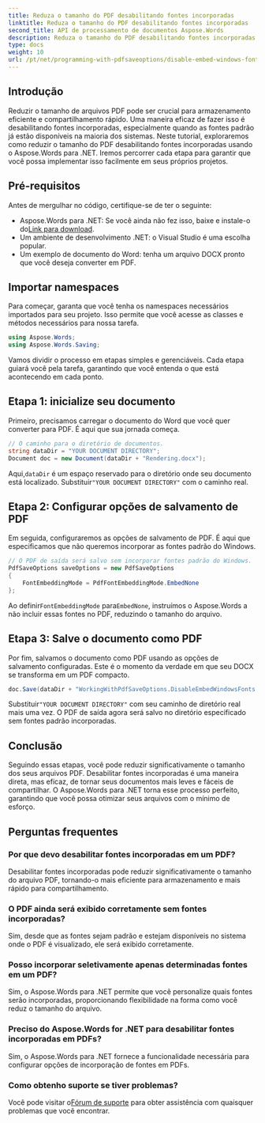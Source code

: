 ```yaml
---
title: Reduza o tamanho do PDF desabilitando fontes incorporadas
linktitle: Reduza o tamanho do PDF desabilitando fontes incorporadas
second_title: API de processamento de documentos Aspose.Words
description: Reduza o tamanho do PDF desabilitando fontes incorporadas usando o Aspose.Words para .NET. Siga nosso guia passo a passo para otimizar seus documentos para armazenamento e compartilhamento eficientes.
type: docs
weight: 10
url: /pt/net/programming-with-pdfsaveoptions/disable-embed-windows-fonts/
---
```

## Introdução

Reduzir o tamanho de arquivos PDF pode ser crucial para armazenamento eficiente e compartilhamento rápido. Uma maneira eficaz de fazer isso é desabilitando fontes incorporadas, especialmente quando as fontes padrão já estão disponíveis na maioria dos sistemas. Neste tutorial, exploraremos como reduzir o tamanho do PDF desabilitando fontes incorporadas usando o Aspose.Words para .NET. Iremos percorrer cada etapa para garantir que você possa implementar isso facilmente em seus próprios projetos.

## Pré-requisitos

Antes de mergulhar no código, certifique-se de ter o seguinte:

-  Aspose.Words para .NET: Se você ainda não fez isso, baixe e instale-o do[Link para download](https://releases.aspose.com/words/net/).
- Um ambiente de desenvolvimento .NET: o Visual Studio é uma escolha popular.
- Um exemplo de documento do Word: tenha um arquivo DOCX pronto que você deseja converter em PDF.

## Importar namespaces

Para começar, garanta que você tenha os namespaces necessários importados para seu projeto. Isso permite que você acesse as classes e métodos necessários para nossa tarefa.

```csharp
using Aspose.Words;
using Aspose.Words.Saving;
```

Vamos dividir o processo em etapas simples e gerenciáveis. Cada etapa guiará você pela tarefa, garantindo que você entenda o que está acontecendo em cada ponto.

## Etapa 1: inicialize seu documento

Primeiro, precisamos carregar o documento do Word que você quer converter para PDF. É aqui que sua jornada começa.

```csharp
// O caminho para o diretório de documentos.
string dataDir = "YOUR DOCUMENT DIRECTORY";
Document doc = new Document(dataDir + "Rendering.docx");
```

 Aqui,`dataDir` é um espaço reservado para o diretório onde seu documento está localizado. Substituir`"YOUR DOCUMENT DIRECTORY"` com o caminho real.

## Etapa 2: Configurar opções de salvamento de PDF

Em seguida, configuraremos as opções de salvamento de PDF. É aqui que especificamos que não queremos incorporar as fontes padrão do Windows.

```csharp
// O PDF de saída será salvo sem incorporar fontes padrão do Windows.
PdfSaveOptions saveOptions = new PdfSaveOptions
{
    FontEmbeddingMode = PdfFontEmbeddingMode.EmbedNone
};
```

 Ao definir`FontEmbeddingMode` para`EmbedNone`, instruímos o Aspose.Words a não incluir essas fontes no PDF, reduzindo o tamanho do arquivo.

## Etapa 3: Salve o documento como PDF

Por fim, salvamos o documento como PDF usando as opções de salvamento configuradas. Este é o momento da verdade em que seu DOCX se transforma em um PDF compacto.

```csharp
doc.Save(dataDir + "WorkingWithPdfSaveOptions.DisableEmbedWindowsFonts.pdf", saveOptions);
```

 Substituir`"YOUR DOCUMENT DIRECTORY"` com seu caminho de diretório real mais uma vez. O PDF de saída agora será salvo no diretório especificado sem fontes padrão incorporadas.

## Conclusão

Seguindo essas etapas, você pode reduzir significativamente o tamanho dos seus arquivos PDF. Desabilitar fontes incorporadas é uma maneira direta, mas eficaz, de tornar seus documentos mais leves e fáceis de compartilhar. O Aspose.Words para .NET torna esse processo perfeito, garantindo que você possa otimizar seus arquivos com o mínimo de esforço.

## Perguntas frequentes

### Por que devo desabilitar fontes incorporadas em um PDF?
Desabilitar fontes incorporadas pode reduzir significativamente o tamanho do arquivo PDF, tornando-o mais eficiente para armazenamento e mais rápido para compartilhamento.

### O PDF ainda será exibido corretamente sem fontes incorporadas?
Sim, desde que as fontes sejam padrão e estejam disponíveis no sistema onde o PDF é visualizado, ele será exibido corretamente.

### Posso incorporar seletivamente apenas determinadas fontes em um PDF?
Sim, o Aspose.Words para .NET permite que você personalize quais fontes serão incorporadas, proporcionando flexibilidade na forma como você reduz o tamanho do arquivo.

### Preciso do Aspose.Words for .NET para desabilitar fontes incorporadas em PDFs?
Sim, o Aspose.Words para .NET fornece a funcionalidade necessária para configurar opções de incorporação de fontes em PDFs.

### Como obtenho suporte se tiver problemas?
 Você pode visitar o[Fórum de suporte](https://forum.aspose.com/c/words/8) para obter assistência com quaisquer problemas que você encontrar.
